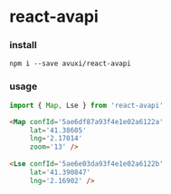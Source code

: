# react-avapi

### install

```
npm i --save avuxi/react-avapi
```

### usage

```js
import { Map, Lse } from 'react-avapi'

```

```html
<Map confId='5ae6df87a93f4e1e02a6122a'
     lat='41.38605'
     lng='2.17014'
     zoom='13' />
     
<Lse confId='5ae6e03da93f4e1e02a6122b'
     lat='41.390847'
     lng='2.16902' />
```